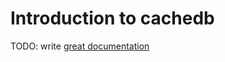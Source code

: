 # Introduction to cachedb

TODO: write [great documentation](http://jacobian.org/writing/great-documentation/what-to-write/)
